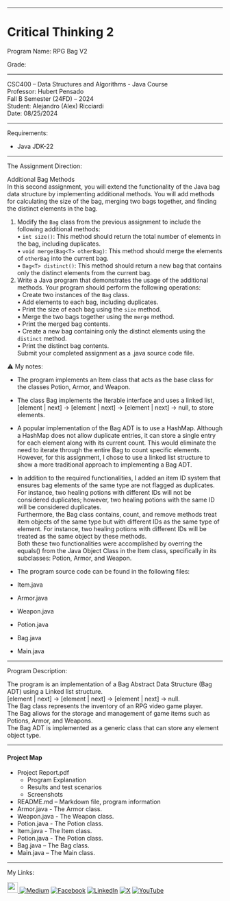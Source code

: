 ﻿-----------------------------------------------------------------------------------------------------------------------------
# Critical Thinking 2
Program Name: RPG Bag V2 

Grade:  

-----------------------------------------------------------------------------------------------------------------------------

CSC400 – Data Structures and Algorithms - Java Course  
Professor: Hubert Pensado  
Fall B Semester (24FD) – 2024  
Student: Alejandro (Alex) Ricciardi  
Date: 08/25/2024   

-----------------------------------------------------------------------------------------------------------------------------

Requirements:  
- Java JDK-22  

-----------------------------------------------------------------------------------------------------------------------------

The Assignment Direction:  

Additional Bag Methods  
In this second assignment, you will extend the functionality of the Java bag data structure by implementing additional methods. You will add methods for calculating the size of the bag, merging two bags together, and finding the distinct elements in the bag.  
1.	Modify the `Bag` class from the previous assignment to include the following additional methods:  
•	`int size()`: This method should return the total number of elements in the bag, including duplicates.  
•	 `void merge(Bag<T> otherBag)`: This method should merge the elements of `otherBag` into the current bag.  
•	 `Bag<T> distinct()`: This method should return a new bag that contains only the distinct elements from the current bag.  
2.	Write a Java program that demonstrates the usage of the additional methods. Your program should perform the following operations:  
•	Create two instances of the `Bag` class.  
•	Add elements to each bag, including duplicates.  
•	Print the size of each bag using the `size` method.    
•	Merge the two bags together using the `merge` method.    
•	Print the merged bag contents.  
•	Create a new bag containing only the distinct elements using the `distinct` method.  
•	Print the distinct bag contents.  
Submit your completed assignment as a .java source code file.  

⚠️ My notes:   
-	The program implements an Item class that acts as the base class for the classes Potion, Armor, and Weapon.  

-	The class Bag implements the Iterable interface and uses a linked list,   
[element | next] -> [element | next] -> [element | next] -> null, to store elements. 
 
-	A popular implementation of the Bag ADT is to use a HashMap. Although a HashMap does not allow duplicate entries, it can store a single entry for each element along with its current count. This would eliminate the need to iterate through the entire Bag to count specific elements. However, for this assignment, I chose to use a linked list structure to show a more traditional approach to implementing a Bag ADT.   

-	In addition to the required functionalities, I added an item ID system that ensures bag elements of the same type are not flagged as duplicates. For instance, two healing potions with different IDs will not be considered duplicates; however, two healing potions with the same ID will be considered duplicates.  
Furthermore, the Bag class contains, count, and remove methods treat item objects of the same type but with different IDs as the same type of element. For instance, two healing potions with different IDs will be treated as the same object by these methods.  
Both these two functionalities were accomplished by overring the equals() from the Java Object Class in the Item class, specifically in its subclasses: Potion, Armor, and Weapon.  

-	The program source code can be found in the following files:  
- Item.java  
- Armor.java  
- Weapon.java  
- Potion.java  
- Bag.java   
- Main.java  

-----------------------------------------------------------------------------------------------------------------------------

Program Description:  

The program is an implementation of a Bag Abstract Data Structure (Bag ADT) using a Linked list structure.  
[element | next] -> [element | next] -> [element | next] -> null.  
The Bag class represents the inventory of an RPG video game player.   
The Bag allows for the storage and management of game items such as Potions, Armor, and Weapons.   
The Bag ADT is implemented as a generic class that can store any element object type.  

-----------------------------------------------------------------------------------------------------------------------------

#### Project Map
- Project Report.pdf  
	- Program Explanation  
	- Results and test scenarios   
	- Screenshots  
- README.md – Markdown file, program information  
- Armor.java - The Armor class.  
- Weapon.java - The Weapon class.  
- Potion.java - The Potion class.  
- Item.java - The Item class. 
- Potion.java - The Potion class.  
- Bag.java – The Bag class.  
- Main.java – The Main class.  


-----------------------------------------------------------------------------------------------------------------------------

My Links:   

<span><a href="https://www.alexomegapy.com" target="_blank"><img width="25" height="25" src="https://github.com/user-attachments/assets/f8001645-cc85-4b99-beec-74482a83ac87"></span>    [![Medium](https://img.shields.io/badge/Medium-12100E?style=for-the-badge&logo=medium&logoColor=whit)](https://medium.com/@alex.omegapy)    [![Facebook](https://img.shields.io/badge/Facebook-%231877F2.svg?logo=Facebook&logoColor=white)](https://www.facebook.com/profile.php?id=100089638857137)    [![LinkedIn](https://img.shields.io/badge/LinkedIn-%230077B5.svg?logo=linkedin&logoColor=white)](https://linkedin.com/in/alex-ricciardi)    [![X](https://img.shields.io/badge/X-black.svg?logo=X&logoColor=white)](https://x.com/AlexOmegapy)    [![YouTube](https://img.shields.io/badge/YouTube-%23FF0000.svg?logo=YouTube&logoColor=white)](https://www.youtube.com/channel/UC4rMaQ7sqywMZkfS1xGh2AA) 





